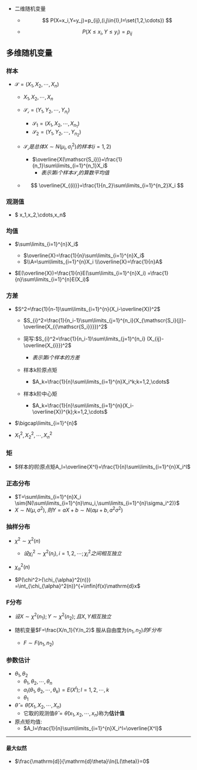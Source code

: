 - 二维随机变量

  - $$
    P(X=x_i,Y=y_j)=p_{ij},(i,j\in{I},I=\set{1,2,\cdots})
    $$

    

  - $$
    P(X\leqslant x_i,Y\leqslant y_i)=p_{ij}
    $$

##  多维随机变量

### 样本

- $\mathscr{S}=(X_1,X_2,\cdots,X_n)$
  - $X_1,X_2,\cdots,X_n$

  - $\mathscr{S_i}=(Y_1,Y_2,\cdots,Y_{n_i})$

    - $\mathscr{S_1}=(X_1,X_2,\cdots,X_{n_1})$
    - $\mathscr{S_2}=(Y_1,Y_2,\cdots,Y_{n_2})$

  - $\mathscr{S_i}是总体X\sim{N(\mu_i,\sigma_i^2)}的样本(i=1,2)$

    - $\overline{X(\mathscr{S_i})}=\frac{1}{n_1}\sum\limits_{i=1}^{n_1}X_i$
      - $表示第i个样本\mathscr{S_i}的算数平均值$

  - 
    $$
    \overline{X_{(i)}}=\frac{1}{n_2}\sum\limits_{i=1}^{n_2}X_i
    $$

### 观测值

- $ x_1,x_2,\cdots,x_n$

### 均值

- $\sum\limits_{i=1}^{n}X_i$
  - $\overline{X}=\frac{1}{n}\sum\limits_{i=1}^{n}X_i$
  - $\\A=\sum\limits_{i=1}^{n}X_i
    \\\overline{X}=\frac{1}{n}A$

- $E(\overline{X})=\frac{1}{n}E(\sum\limits_{i=1}^{n}X_i) =\frac{1}{n}\sum\limits_{i=1}^{n}E(X_i)$

### 方差

- $S^2=\frac{1}{n-1}\sum\limits_{i=1}^{n}(X_i-\overline{X})^2$

  - $S_{i}^2=\frac{1}{n_i-1}\sum\limits_{j=1}^{n_i}(X_{\mathscr{S_i}(j)}-\overline{X_{{\mathscr{S_i}}}})^2$
  - 简写:$S_{i}^2=\frac{1}{n_i-1}\sum\limits_{j=1}^{n_i}
    (X_{ij}-\overline{X_{i}})^2$
    - $表示第i个样本的方差$

  - 样本k阶原点矩

    - $A_k=\frac{1}{n}\sum\limits_{i=1}^{n}X_i^k;k=1,2,\cdots$
  - 样本k阶中心矩

    - $A_k=\frac{1}{n}\sum\limits_{i=1}^{n}(X_i-\overline{X})^{k};k=1,2,\cdots$

- $\bigcap\limits_{i=1}^{n}$

- $X_1^2,X_2^2,\cdots,X_n^2$

### 矩

- $样本的l阶原点矩A_l=\overline{X^l}=\frac{1}{n}\sum\limits_{i=1}^{n}X_i^l$

### 正态分布

- $T=\sum\limits_{i=1}^{n}X_i
  \sim{N(\sum\limits_{i=1}^{n}\mu_i,\sum\limits_{i=1}^{n}\sigma_i^2)}$
- $X\sim{N(\mu,\sigma^2)},则Y=aX+b\sim{N(a\mu+b,a^2\sigma^2)}$

### 抽样分布

- $\chi^2\sim{\chi^2(n)}$
  - $设\chi_i^2\sim{\chi^2(n_i)},i=1,2,\cdots;\chi_i^2之间相互独立$

- $\chi_{\alpha}^2(n)$
- $P(\chi^2>{\chi_{\alpha}^2(n)})
  =\int_{\chi_{\alpha}^2(n)}^{+\infin}f(x)\mathrm{d}x$

### F分布

- $设X\sim{\chi^2(n_1)};Y\sim{\chi^2(n_2)};且X,Y相互独立$


- 随机变量$F=\frac{X/n_1}{Y/n_2}$ 服从自由度为$(n_1,n_2)的F分布$
  - $F\sim{F(n_1,n_2)}$

### 参数估计

- $\theta_1,\theta_2$
  - $\theta_1,\theta_2,\cdots,\theta_n$
  - $\alpha_l(\theta_1,\theta_2,\cdots,\theta_k)=E(X^l);l=1,2,\cdots,k$
  - $\theta_1$
- $\hat{\theta}=\hat{\theta}(X_1,X_2,\cdots,X_n)$
  - 它取的观测值$\hat{\theta}=\hat{\theta}(x_1,x_2,\cdots,x_n)$称为**估计值**
- 原点矩均值:
  - $A_l=\frac{1}{n}\sum\limits_{i=1}^{n}X_i^l=\overline{X^l}$
- - -

#### 最大似然

- $\frac{\mathrm{d}}{\mathrm{d}\theta}\ln{L(\theta)}=0$


